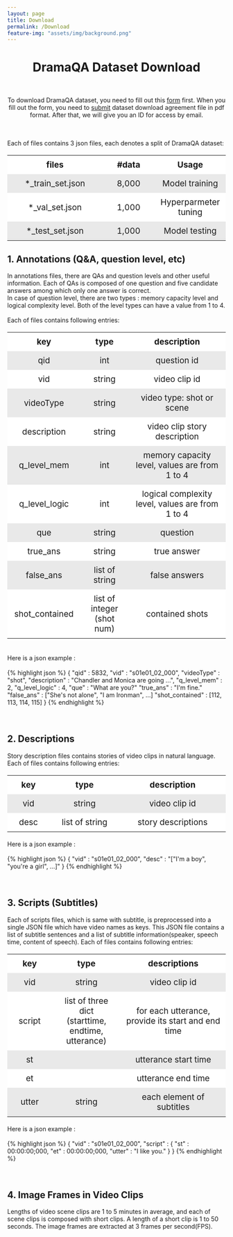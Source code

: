 ```yaml
---
layout: page
title: Download
permalink: /Download
feature-img: "assets/img/background.png"
---
```


<style>
  table {
    width: 100%
  }
  th, td {
    padding: 10px;
    text-align: center;
  }
  thead tr {
    background-color: #ffffff;
    color: #ffffff;
  }
  tbody tr:nth-child(2n) {
    background-color: #e9e9e9;
  }
  tbody tr:nth-child(2n+1) {
    background-color: #ffffff;
  }
</style>


<div class="download content-container">
  <h1 class = "content-title" style="TEXT-ALIGN: center">
    DramaQA Dataset Download
  </h1> <br />
  <p class = "content-item" style="TEXT-ALIGN: center">
    To download DramaQA dataset, you need to fill out this <a id="download_link" href="https://docs.google.com/forms/d/e/1FAIpQLSdqQTHp6-AiNQijHhcPAPvFV_6TFer06e6aWG1l_jRhRo2E5w/viewform">form</a> first.
    When you fill out the form, you need to <a id="download_link" href="/assets/dramaqa_download_agreement.docx">submit</a> dataset download agreement file in pdf format. After that, we will give you an ID for access by email.
  </p> <br /> <br />
  
  
  <div class = "content-subcontainer">
    <div class="content-item">
      Each of files contains 3 json files, each denotes a split of DramaQA dataset:
      <table style="font-size: 19px"> 
        <tr>
          <th style="width: 200px">files</th>
          <th style="width: 100px">#data</th>
          <th stype="width: 300px">Usage</th>
        </tr>
        <tr>
          <td>*_train_set.json</td>
          <td>8,000</td>
          <td>Model training</td>
        </tr>
        <tr>
          <td>*_val_set.json</td>
          <td>1,000</td>
          <td>Hyperparmeter tuning</td>
        </tr>
        <tr>
          <td>*_test_set.json</td>
          <td>1,000</td>
          <td>Model testing</td>
        </tr>   
      </table>
    </div>
    <div class = "content-item">
      <h2 class="content-subtitle">
        1. Annotations (Q&A, question level, etc)
      </h2>
      <p class="description">
        In annotations files, there are QAs and question levels and other useful information. Each of QAs is composed of one question and five candidate answers among which only one answer is correct.<br>
        In case of question level, there are two types : memory capacity level and logical complexity level. Both of the level types can have a value from 1 to 4.<br> <br>
        Each of files contains following entries:
      </p>
        <table style="font-size: 19px">
          <tr>
            <th style="width: 200px">key</th>
            <th style="width: 200px">type</th>
            <th style="width: 600px">description</th>
          </tr>
          <tr>
            <td>qid</td>
            <td>int</td>
            <td>question id</td>
          </tr>
          <tr>
            <td>vid</td>
            <td>string</td>
            <td>video clip id</td>
          </tr>
          <tr>
            <td>videoType</td>
            <td>string</td>
            <td>video type: shot or scene</td>
          </tr>
          <tr>
            <td>description</td>
            <td>string</td>
            <td>video clip story description</td>
          </tr>
          <tr>
            <td>q_level_mem</td>
            <td>int</td>
            <td>memory capacity level, values are from 1 to 4</td>
          </tr>
          <tr>
            <td>q_level_logic</td>
            <td>int</td>
            <td>logical complexity level, values are from 1 to 4</td>
          </tr>
          <tr>
            <td>que</td>
            <td>string</td>
            <td>question</td>
          </tr>
          <tr>
            <td>true_ans</td>
            <td>string</td>
            <td>true answer</td>
          </tr>
          <tr>
            <td>false_ans</td>
            <td>list of string</td>
            <td>false answers</td>
          </tr>
          <tr>
            <td>shot_contained</td>
            <td>list of integer<br>(shot num)</td>
            <td>contained shots</td>
          </tr>                
        </table> <br />
        Here is a json example : <br> <br>
        {% highlight json  %}
            {
              "qid" : 5832,
              "vid" : "s01e01_02_000",
              "videoType" : "shot",
              "description" : "Chandler and Monica are going ...",
              "q_level_mem" : 2,
              "q_level_logic" : 4,
              "que" : "What are you?"
              "true_ans" : "I'm fine."
              "false_ans" : ["She's not alone", "I am Ironman", ...]
              "shot_contained" : [112, 113, 114, 115]
            }
         {% endhighlight %}
    </div> <br /> <br />
    <div class="content-item">
      <h2 class="content-subtitle">
        2. Descriptions
      </h2>
      <p class="description">
        Story description files contains stories of video clips in natural language. <br>
        Each of files contains following entries:
      </p>
      <table style="font-size: 19px">
        <tr>
          <th style="width: 100px">key</th>
          <th style="width: 200px">type</th>
          <th style="width: 300px">description</th>
        </tr>
        <tr>
          <td>vid</td>
          <td>string</td>
          <td>video clip id</td>
        </tr>
        <tr>
          <td>desc</td>
          <td>list of string</td>
          <td>story descriptions</td>
        </tr>
      </table>
      Here is a json example : <br> <br>
        {% highlight json  %}
              {
                "vid" : "s01e01_02_000",
                "desc" : "["I'm a boy", "you're a girl", …]"
              }
         {% endhighlight %}
    </div> <br /> <br />
    <div class="content-item">
      <h2 class="content-subtitle">
        3. Scripts (Subtitles)
      </h2>
      <p class="description">
        Each of scripts files, which is same with subtitle, is preprocessed into a single JSON file which have video names as keys. 
        This JSON file contains a list of subtitle sentences and a list of subtitle information(speaker, speech time, content of speech).
        Each of files contains following entries:
      </p>
      <table style="font-size: 19px">
          <tr>
            <th style="width: 200px">key</th>
            <th style="width: 300px">type</th>
            <th style="width: 600px">descriptions</th>
          </tr>
          <tr>
            <td>vid</td>
            <td>string</td>
            <td>video clip id</td>
          </tr>
          <tr>
            <td>script</td>
            <td>list of three dict<br>(starttime, endtime, utterance)</td>
            <td>for each utterance, provide its start and end time</td>
          </tr>
          <tr>
            <td>st</td>
            <td></td>
            <td>utterance start time</td>
          </tr>
          <tr>
            <td>et</td>
            <td></td>
            <td>utterance end time</td>
          </tr>
          <tr>
            <td>utter</td>
            <td>string</td>
            <td>each element of subtitles</td>
          </tr> 
        </table>
        Here is a json example : <br> <br>
          {% highlight json  %}
                {
                  "vid" : "s01e01_02_000",
                  "script" : {
                       "st" : 00:00:00;000,
                       "et" : 00:00:00;000,
                       "utter" : "I like you."
                  }
                }
           {% endhighlight %}
    </div> <br /> <br />
    <div class="content-item">
      <h2 class="content-subtitle">
        4. Image Frames in Video Clips
      </h2>
      <p class="description">
        Lengths of video scene clips are 1 to 5 minutes in average, and each of scene clips is composed with short clips.
        A length of a short clip is 1 to 50 seconds. The image frames are extracted at 3 frames per second(FPS).
      </p>
    </div>
      
  </div> <br />
  
</div>
